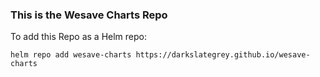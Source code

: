 ### This is the Wesave Charts Repo


To add this Repo as a Helm repo:

```shell
helm repo add wesave-charts https://darkslategrey.github.io/wesave-charts
```
